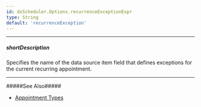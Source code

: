 ```yaml
---
id: dxScheduler.Options.recurrenceExceptionExpr
type: String
default: 'recurrenceException'
---
```

---
##### shortDescription
Specifies the name of the data source item field that defines exceptions for the current recurring appointment.

---
#####See Also#####
- [Appointment Types](/Documentation/Guide/Widgets/Scheduler/Appointments/Appointment_Types/#Recurring_Appointments)